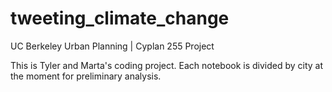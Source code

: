 # tweeting_climate_change
UC Berkeley Urban Planning | Cyplan 255 Project 

This is Tyler and Marta's coding project. Each notebook is divided by city at the moment for preliminary analysis. 

